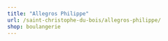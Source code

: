 ```yaml
---
title: "Allegros Philippe"
url: /saint-christophe-du-bois/allegros-philippe/
shop: boulangerie
---
```

